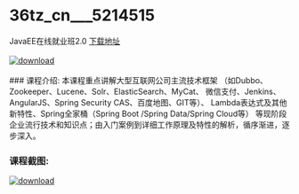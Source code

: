 # 36tz_cn___5214515
JavaEE在线就业班2.0
[下载地址](http://www.36tz.cn/article/5214515 "下载地址")
<br/></br>[![download](http://36tz.cn/muke_img/2020_07_1-70-300x183.png "下载地址")](http://www.36tz.cn/article/5214515 "下载地址")
<br/></br>### 课程介绍:
本课程重点讲解大型互联网公司主流技术框架 （如Dubbo、Zookeeper、Lucene、Solr、ElasticSearch、MyCat、 微信支付、Jenkins、AngularJS、Spring Security CAS、百度地图、GIT等）、 Lambda表达式及其他新特性、Spring全家桶（Spring Boot /Spring Data/Spring Cloud等） 等现阶段企业流行技术和知识点；由入门案例到详细工作原理及特性的解析，循序渐进，逐步深入。

### 课程截图:
[![download](http://36tz.cn/muke_img/2020_07_2-67.png "下载地址")](http://www.36tz.cn/article/5214515 "下载地址")
